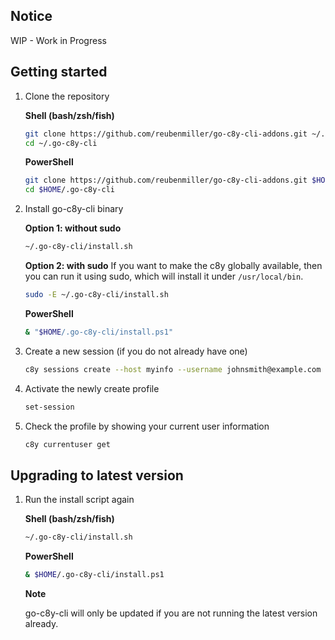 ## Notice

WIP - Work in Progress

## Getting started

1. Clone the repository

    **Shell (bash/zsh/fish)**

    ```sh
    git clone https://github.com/reubenmiller/go-c8y-cli-addons.git ~/.go-c8y-cli
    cd ~/.go-c8y-cli
    ```

    **PowerShell**

    ```sh
    git clone https://github.com/reubenmiller/go-c8y-cli-addons.git $HOME/.go-c8y-cli
    cd $HOME/.go-c8y-cli
    ```

2. Install go-c8y-cli binary

    **Option 1: without sudo**

    ```sh
    ~/.go-c8y-cli/install.sh
    ```

    **Option 2: with sudo**
    If you want to make the c8y globally available, then you can run it using sudo, which will install it under `/usr/local/bin`.

    ```sh
    sudo -E ~/.go-c8y-cli/install.sh
    ```

    **PowerShell**

    ```sh
    & "$HOME/.go-c8y-cli/install.ps1"
    ```

3. Create a new session (if you do not already have one)
    
    ```sh
    c8y sessions create --host myinfo --username johnsmith@example.com --type dev
    ```

4. Activate the newly create profile

    ```sh
    set-session
    ```

5. Check the profile by showing your current user information

    ```sh
    c8y currentuser get
    ```

## Upgrading to latest version

1. Run the install script again

    **Shell (bash/zsh/fish)**

    ```sh
    ~/.go-c8y-cli/install.sh
    ```

    **PowerShell**

    ```sh
    & $HOME/.go-c8y-cli/install.ps1
    ```

    **Note**

    go-c8y-cli will only be updated if you are not running the latest version already.
